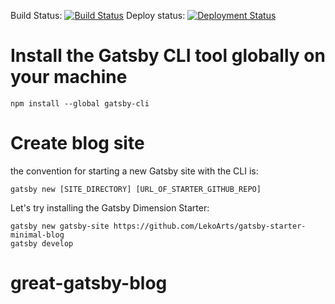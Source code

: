 
Build Status: [![Build Status](https://dev.azure.com/enerosweb/gatsby-blog/_apis/build/status/great-gasby-blog)](https://dev.azure.com/enerosweb/gatsby-blog/_build/latest?definitionId=2)
Deploy status: [![Deployment Status](https://dev.azure.com/enerosweb/gatsby-blog/_apis/build/status/great-gasby-blog-deploy)](https://dev.azure.com/enerosweb/gatsby-blog/_build/latest?definitionId=3)

# Install the Gatsby CLI tool globally on your machine
```
npm install --global gatsby-cli
```

#  Create blog site
the convention for starting a new Gatsby site with the CLI is:

```
gatsby new [SITE_DIRECTORY] [URL_OF_STARTER_GITHUB_REPO]
```

Let's try installing the Gatsby Dimension Starter:
```
gatsby new gatsby-site https://github.com/LekoArts/gatsby-starter-minimal-blog
gatsby develop
```

# great-gatsby-blog
